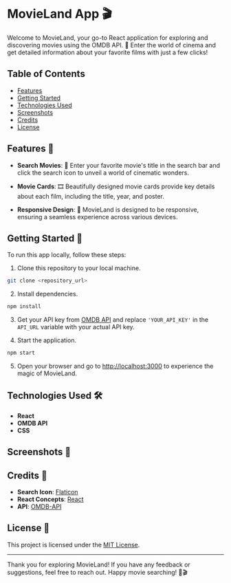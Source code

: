 # MovieLand App 🎬

Welcome to MovieLand, your go-to React application for exploring and discovering movies using the OMDB API. 🍿 Enter the world of cinema and get detailed information about your favorite films with just a few clicks!

## Table of Contents
- [Features](#features-)
- [Getting Started](#getting-started-)
- [Technologies Used](#technologies-used-%EF%B8%8F)
- [Screenshots](#screenshots-%EF%B8%8F)
- [Credits](#credits-)
- [License](#license-%EF%B8%8F)

## Features 🌟

- **Search Movies**: 🎥 Enter your favorite movie's title in the search bar and click the search icon to unveil a world of cinematic wonders.

- **Movie Cards**: 🎞️ Beautifully designed movie cards provide key details about each film, including the title, year, and poster.

- **Responsive Design**: 📱 MovieLand is designed to be responsive, ensuring a seamless experience across various devices.

## Getting Started 🚀

To run this app locally, follow these steps:

1. Clone this repository to your local machine.

```bash
git clone <repository_url>
```

2. Install dependencies.

```bash
npm install
```

3. Get your API key from [OMDB API](http://www.omdbapi.com/apikey.aspx) and replace `'YOUR_API_KEY'` in the `API_URL` variable with your actual API key.

4. Start the application.

```bash
npm start
```

5. Open your browser and go to [http://localhost:3000](http://localhost:3000) to experience the magic of MovieLand.

## Technologies Used 🛠️

- **React**
- **OMDB API**
- **CSS**

## Screenshots 📸



## Credits 🙌

- **Search Icon**: [Flaticon](https://www.flaticon.com/)
- **React Concepts**: [React](https://react.dev/learn)
- **API**: [OMDB-API](https://www.omdbapi.com/)

## License 📄

This project is licensed under the [MIT License](LICENSE).

---

Thank you for exploring MovieLand! If you have any feedback or suggestions, feel free to reach out. Happy movie searching! 🍿🎬